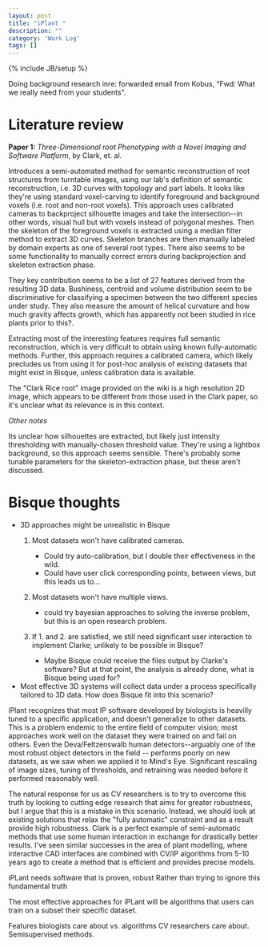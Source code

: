 ```yaml
---
layout: post
title: "iPlant "
description: ""
category: 'Work Log'
tags: []
---
```

{% include JB/setup %}

Doing background research inre: forwarded email from Kobus, "Fwd: What we really need from your students".  

Literature review
=====================

**Paper 1:** *Three-Dimensional root Phenotyping with a Novel Imaging and Software Platform*, by Clark, et. al.

Introduces a semi-automated method for semantic reconstruction of root structures from turntable images, using our lab's definition of semantic reconstruction, i.e. 3D curves with topology and part labels.  It looks like they're using standard voxel-carving to identify foreground and background voxels (i.e. root and non-root voxels).  This approach uses calibrated cameras  to backproject silhouette images and take the intersection--in other words, visual hull but with voxels instead of polygonal meshes.   Then the skeleton of the foreground voxels is extracted using a median filter method to extract 3D curves.  Skeleton branches are then manually labeled by domain experts as one of several root types.  There also seems to be some functionality to manually correct errors during backprojection and skeleton extraction phase.  

They key contribution seems to be a list of 27 features derived from the resulting 3D data.  Bushiness, centroid and volume distribution seem to be discriminative for classifying a specimen between the two different species under study.    They also  measure the amount of helical curvature and how much gravity affects growth, which has apparently not been studied in rice plants prior to this?.

Extracting most of the interesting features requires full semantic reconstruction, which is very difficult to obtain using known fully-automatic methods.  Further, this approach requires a calibrated camera, which likely precludes us from using it for post-hoc analysis of existing datasets that might exist in Bisque, unless calibration data is available.  



The "Clark Rice root" image provided on the wiki is a high resolution 2D image, which appears to be different from those used in the Clark paper, so it's unclear what its relevance is in this context.

*Other notes*

Its unclear how silhouettes are extracted, but likely just intensity thresholding with manually-chosen threshold value.  They're using a lightbox background, so this approach seems sensible.   There's probably some tunable parameters for the skeleton-extraction phase, but these aren't discussed.


Bisque thoughts
===================

* 3D approaches might be unrealistic in Bisque
    1. Most datasets won't have calibrated cameras.
        * Could try auto-calibration, but I double their effectiveness in the wild.
        * Could have user click corresponding points, between views, but this leads us to...
    2. Most datasets won't have multiple views.
        * could try bayesian approaches to solving the inverse problem, but this is an open research problem.

    3. If 1. and 2. are satisfied, we still need significant user interaction to implement Clarke; unlikely to be possible in Bisque?
        * Maybe Bisque could receive the files output by Clarke's software?  But at that point, the analysis is already done, what is Bisque being used for?
* Most effective 3D systems will collect data under a process specifically tailored to 3D data.  How does Bisque fit into this scenario?




iPlant recognizes that most IP software developed by biologists is heavilly tuned to a specific application, and doesn't generalize to other datasets.  This is a problem endemic to the entire field of computer vision; most approaches work well on the dataset they were trained on and fail on others.  Even the Deva/Feltzenswalb human detectors--arguably one of the most robust object detectors in the field -- performs poorly on new datasets, as we saw when we applied it to Mind's Eye.  Significant rescaling of image sizes, tuning of thresholds, and retraining was needed before it performed reasonably well.  

The natural response for us as CV researchers is to try to overcome this truth by looking to cutting edge research that aims for greater robustness, but I argue that this is a mistake in this scenario.  Instead, we should look at existing solutions that relax the "fully automatic" constraint and as a result provide high robustness.  Clark is a perfect example of semi-automatic methods that use some human interaction in exchange for drastically better results.  I've seen similar successes in the area of plant modelling, where interactive CAD interfaces are combined with CV/IP algorithms from 5-10 years ago to create a method that is efficient and provides precise models.



iPLant needs software that is proven, robust
Rather than trying to ignore this fundamental truth 

The most effective approaches for iPLant will be algorithms that users can train on a subset their specific dataset.  


Features biologists care about vs. algorithms CV researchers care about.  Semisupervised methods.
